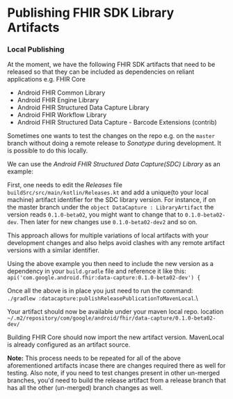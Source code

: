 # Publishing FHIR SDK Library Artifacts

### Local Publishing

At the moment, we have the following FHIR SDK artifacts that need to be released so that they can be included as dependencies on reliant applications e.g. FHIR Core

* Android FHIR Common Library
* Android FHIR Engine Library
* Android FHIR Structured Data Capture Library
* Android FHIR Workflow Library
* Android FHIR Structured Data Capture - Barcode Extensions (contrib)

Sometimes one wants to test the changes on the repo e.g. on the `master` branch without doing a remote release to _Sonatype_ during development. It is possible to do this locally.

We can use the _Android FHIR Structured Data Capture(SDC) Library_ as an example:

First, one needs to edit the _Releases_ file `buildSrc/src/main/kotlin/Releases.kt` and add a unique(to your local machine) artifact identifier for the SDC library version. For instance, if on the master branch under the `object DataCapture : LibraryArtifact` the version reads `0.1.0-beta02`, you might want to change that to `0.1.0-beta02-dev`. Then later for new changes use `0.1.0-beta02-dev2` and so on.

This approach allows for multiple variations of local artifacts with your development changes and also helps avoid clashes with any remote artifact versions with a similar identifier.

Using the above example you then need to include the new version as a dependency in your `build.gradle` file and reference it like this:\
`api('com.google.android.fhir:data-capture:0.1.0-beta02-dev') {`

Once all the above is in place you just need to run the command:\
`./gradlew :datacapture:publishReleasePublicationToMavenLocal`.\


Your artifact should now be available under your maven local repo. location `~/.m2/repository/com/google/android/fhir/data-capture/0.1.0-beta02-dev/`

Building FHIR Core should now import the new artifact version. MavenLocal is already configured as an artifact source.

**Note:** This process needs to be repeated for all of the above aforementioned artifacts incase there are changes required there as well for testing. Also note, if you need to test changes present in other un-merged branches, you'd need to build the release artifact from a release branch that has all the other (un-merged) branch changes as well.

